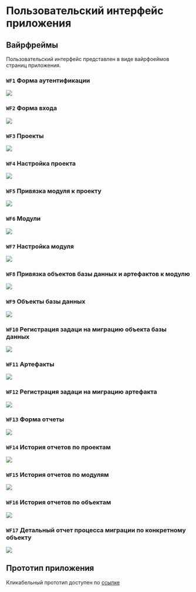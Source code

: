 # Пользовательский интерфейс приложения

## Вайрфреймы

Пользовательский интерфейс представлен в виде вайрфоеймов страниц приложения.

### **`WF1`** Форма аутентификации

![](assets/images/auth.jpg)

### **`WF2`** Форма входа

![](assets/images/auth_form.jpg)

### **`WF3`** Проекты

![](assets/images/projects.jpg)

### **`WF4`** Настройка проекта

![](assets/images/settings_project.jpg)

### **`WF5`** Привязка модуля к проекту

![](assets/images/add_module_in_project.jpg)

### **`WF6`** Модули

![](assets/images/modules.jpg)

### **`WF7`** Настройка модуля

![](assets/images/settings_module.jpg.jpg)

### **`WF8`** Привязка объектов базы данных и артефактов к модулю

![](assets/images/add_obgect_in_module.jpg)

### **`WF9`** Объекты базы данных

![](assets/images/bd_objects.jpg)

### **`WF10`** Регистрация задаци на миграцию объекта базы данных

![](assets/images/create_task_db_obj.jpg)

### **`WF11`** Артефакты

![](assets/images/artefacts.jpg)

### **`WF12`** Регистрация задаци на миграцию артефакта

![](assets/images/create_task_artefact.jpg)

### **`WF13`** Форма отчеты

![](assets/images/report.jpg)

### **`WF14`** История отчетов по проектам

![](assets/images/rep_history_projects.jpg)

### **`WF15`** История отчетов по модулям

![](assets/images/rep_history_modules.jpg)

### **`WF16`** История отчетов по объектам

![](assets/images/rep_history_object.jpg)

### **`WF17`** Детальный отчет процесса миграции по конкретному объекту

![](assets/images/history_object.jpg)

## Прототип приложения 

Кликабельный прототип доступен по [ссылке](https://www.figma.com/proto/aQVyvsZ1yDN3ZdWWsGNL1K/Untitled?node-id=1-10020&p=f&t=4qYzgDsQ8jtIlAet-0&scaling=min-zoom&content-scaling=fixed&page-id=0%3A1&starting-point-node-id=1%3A10020)